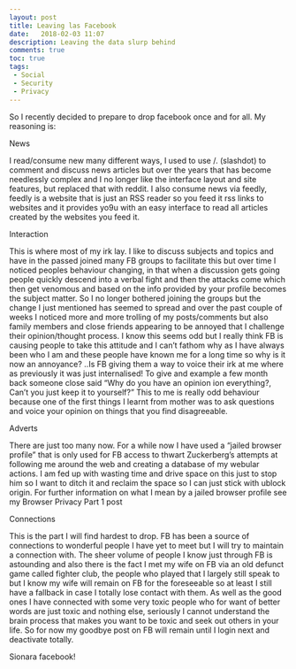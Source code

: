```yaml
---
layout: post
title: Leaving las Facebook
date:   2018-02-03 11:07
description: Leaving the data slurp behind
comments: true
toc: true
tags:
 - Social
 - Security
 - Privacy
---
```



So I recently decided to prepare to drop facebook once and for all.
My reasoning is:

News

I read/consume new many different ways, I used to use /. (slashdot) to comment and discuss news articles but over the years that has become needlessly complex and I no longer like the interface layout and site features, but replaced that with reddit. I also consume news via feedly, feedly is a website that is just an RSS reader so you feed it rss links to websites and it provides yo9u with an easy interface to read all articles created by the websites you feed it.

Interaction

This is where most of my irk lay. I like to discuss subjects and topics and have in the passed joined many FB groups to facilitate this but over time I noticed peoples behaviour changing, in that when a discussion gets going people quickly descend into a verbal fight and then the attacks come which then get venomous and based on the info provided by your profile becomes the subject matter. So I no longer bothered joining the groups but the change I just mentioned has seemed to spread and over the past couple of weeks I noticed more and more trolling of my posts/comments but also family members and close friends appearing to be annoyed that I challenge their opinion/thought process.
I know this seems odd but I really think FB is causing people to take this attitude and I can’t fathom why as I have always been who I am and these people have known me for a long time so why is it now an annoyance? ..Is FB giving them a way to voice their irk at me where as previously it was just internalised!
To give and example a few month back someone close said “Why do you have an opinion ion everything?, Can’t you just keep it to yourself?” This to me is really odd behaviour because one of the first things I learnt from mother was to ask questions and voice your opinion on things that you find disagreeable.

Adverts

There are just too many now.
For a while now I have used a “jailed browser profile” that is only used for FB access to thwart Zuckerberg’s attempts at following me around the web and creating a database of my webular actions. I am fed up with wasting time and drive space on this just to stop him so I want to ditch it and reclaim the space so I can just stick with ublock origin.
For further information on what I mean by a jailed browser profile see my Browser Privacy Part 1 post

Connections

This is the part I will find hardest to drop. FB has been a source of connections to wonderful people I have yet to meet but I will try to maintain a connection with. The sheer volume of people I know just through FB is astounding and also there is the fact I met my wife on FB via an old defunct game called fighter club, the people who played that I largely still speak to but I know my wife will remain on FB for the foreseeable so at least I still have a fallback in case I totally lose contact with them.
As well as the good ones I have connected with some very toxic people who for want of better words are just toxic and nothing else, seriously I cannot understand the brain process that makes you want to be toxic and seek out others in your life.
So for now my goodbye post on FB will remain until I login next and deactivate totally.

Sionara facebook!
